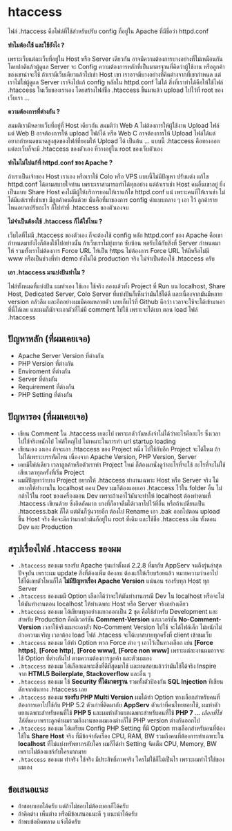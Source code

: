 # htaccess

ไฟล์ .htaccess คือไฟล์ที่ใช้สำหรับปรับ config ที่อยู่ใน Apache ที่มีชื่อว่า httpd.conf

**ทำไมต้องใช้ และใช้ยังไง ?**

เพราะเว็บแต่ละเว็บที่อยู่ใน Host หรือ Server เดียวกัน อาจมีความต้องการบางอย่างที่ไม่เหมือนกัน โดยปกติแล้วผู้ดูแล Server จะ Config ความต้องการหลักที่เป็นมาตรฐานที่คิดว่าผู้ใช้งาน หรือลูกค้าของเขาน่าจะใช้ ถ้าเรามีเว็บเดียวแล้วไปเช่า Host เขา เราอาจมีบางอย่างที่คิดต่างจากที่เขากำหนด แต่เราไม่ใช่ผู้ดูแล Server เราจึงไปแก้ config หลักใน httpd.conf ไม่ได้ สิ่งที่เราทำได้คือให้ใช้ไฟล์ .htaccess ในเว็บของเราเอง โดยสร้างไฟล์ชื่อ .htaccess ขึ้นมาแล้ว upload ไปไว้ที่ root ของเว็บเรา ...

**ความต้องการที่ต่างกัน ?**

สมมติเรามีหลายเว็บที่อยู่ที่ Host เดียวกัน สมมติว่า Web A ไม่ต้องการให้ผู้ใช้งาน Upload ไฟล์ แต่ Web B อาจต้องการให้ upload ไฟล์ได้ หรือ Web C อาจต้องการให้ Upload ไฟล์ได้แต่อยากกำหนดขนาดสูงสุดของไฟล์ที่ยอมให้ Upload ได้ เป็นต้น ... แบบนี้ .htaccess คือทางออก แต่ละเว็บก็จะมี .htaccess ของตัวเอง ที่วางอยู่ใน root ของเว็บตัวเอง

**ทำไมไม่ไปแก้ที่ httpd.conf ของ Apache ?**

ถ้าเราเป็นเจ้าของ Host เราเอง หรือเราใช้ Colo หรือ VPS แบบนี้ไม่มีปัญหา ปรับแต่ง แก้ไข httpd.conf ได้ตามสบายใจท่าน เพราะเราสามารถทำได้ทุกอย่าง แต่ถ้าเราเช่า Host คนอื่นเขาอยู่ ยิ่งเป็นแบบ Share Host คงไม่มีผู้ให้บริการยอมให้เราแก้ไข httpd.conf แน่ เพราะคนที่ให้เราเช่า ไม่ได้มีแต่เราที่เช่าเขา มีลูกค้าคนอื่นด้วย นั่นคือที่มาของการ config ค่าแบบกลาง ๆ เอา ไว้ ลูกค้ารายไหนอยากปรับอะไร ก็ไปทำที่ .htaccess ของตัวเองจบ

**ไม่จำเป็นต้องใช้ .htaccess ก็ได้ใช่ไหม ?**

เว็บใดที่ไม่มี .htaccess ของตัวเอง ก็จะต้องใช้ config หลัก httpd.conf ของ Apache คือเขากำหนดมายังไงก็ต้องใช้ไปอย่างนั้น ถ้าเว็บเราไม่ยุ่งยาก ซับซ้อน พอรับได้กับสิ่งที่ Server กำหนดมาให้ รวมทั้งเราไม่ต้องการ Force URL ให้เป็น https ไม่ต้องการ Force URL ให้มีหรือไม่มี www หรือเป็นช่วงที่ทำ demo ยังไม่ได้ production จริง ไม่จำเป็นต้องใช้ .htaccess ครับ

**เอา .htaccess มาแบ่งปันทำไม ?**

ไฟล์ทั้งหมดที่แบ่งปัน ผมทำเอง ใช้เอง ใช้จริง ลองแล้วทั้ง Project ที่ Run บน localhost, Share Host, Dedicated Server, Colo Server ที่แบ่งปันก็เห็นว่ามันใช้ได้ดี และเนื่องจากมันมีหลาย version กลัวลืม และอีกอย่างผมมีคอมหลายตัว เลยเก็บไว้ที่ Github ดีกว่า เวลาจะใช้จะได้เข้ามาเอาที่นี่ได้เลย และผมก็มักจะเอาตัวที่ไม่มี comment ไปใช้ เพราะจะได้เบา ตอน load ไฟล์ .htaccess

## ปัญหาหลัก (ที่ผมเคยเจอ)

- Apache Server Version ที่ต่างกัน
- PHP Version ที่ต่างกัน
- Enviroment ที่ต่างกัน
- Server ที่ต่างกัน
- Requirement ที่ต่างกัน
- PHP Setting ที่ต่างกัน

## ปัญหารอง (ที่ผมเคยเจอ)

- เขียน Comment ใน .htaccess เยอะไป เพราะกลัววันหลังจำไม่ได้ว่าอะไรคืออะไร ซึ่งเวลาไปใช้จริงหนักไป ไฟล์ใหญ่ไป ไม่เหมาะในการทำ url startup loading
- เขียนเอง งงเอง ถ้าจะเอา .htaccess ของ Project หนึ่ง ไปใช้กับอีก Project จะได้ไหม ถ้าไม่ได้เพราะบรรทัดไหน เนื่องจาก Apache Version, PHP Version, Server
- เคยมีไฟล์เดียว เวลาลูกค้าหรือตัวเราทำ Project ใหม่ ก็ต้องมานั่งดูว่าอะไรที่จะใช้ อะไรที่จะไม่ใช้ เสียเวลาทุกครั้งที่เริ่ม Project
- ผมมีปัญหาว่าบาง Project อยากให้ .htaccess ทำงานเฉพาะ Host หรือ Server จริง ไม่อยากให้ทำงานใน localhost ตอน Dev ผมก็ต้องแอบเอา .htaccess ไว้ใน folder อื่น ไม่กล้าไว้ใน root ของเครื่องตอน Dev เพราะถ้าเอาไว้มันจะทำให้ localhost ต้องทำตามที่ .htaccess เขียนด้วย ซึ่งอึดอัดมาก บางที่ก็อาจลืมได้เวลาไปไว้ที่อื่น หรือถ้าเปลี่ยนเป็น .htaccess.bak ก็ได้ แต่มันก็วุ่นวายอีก ต้องไป Rename เอา .bak ออกไปตอน upload ขึ้น Host จริง คือจะดีกว่ามากถ้ามันก็อยู่ใน root ที่เดิม และใช้ชื่อ .htaccess เดิม ทั้งตอน Dev และ Production

## สรุปเรื่องไฟล์ .htaccess ของผม

- `.htaccess` ของผม รองรับ Apache รุ่นเก่าตั้งแต่ 2.2.8 ที่มากับ AppServ จนถึงรุ่นล่าสุดปัจจุบัน เพราะผม update สิ่งที่ต้องเพิ่ม ต้องลบ ต้องแก้ให้เรียบร้อยแล้ว หมายความว่าเอาไปใช้ได้เลยตัวไหนก็ได้ **ไม่มีปัญหาเรื่อง Apache Version** แน่นอน รองรับทุก Host ทุก Server
- `.htaccess` ของผมมี Option เลือกได้ว่าจะให้มันทำงานกรณี Dev ใน localhost หรือจะไม่ให้มันทำงานตอน localhost ให้ทำเฉพาะ Host หรือ Server จริงอย่างเดียว
- `.htaccess` ของผม ได้เขียนทุกอย่างแยกออกเป็น 2 ชุด คือใช้สำหรับ Development และสำหรับ Production คือมีเวอร์ชัน **Comment-Version** และเวอร์ชัน **No-Comment-Version** เวลาใช้จริงผมจะเอาตัว No-Comment Version ไปใช้ จะได้ไฟล์เล็ก ไม่หนักไม่ถ่วงความเจริญ เวลาต้อง load ไฟล์ .htacess จะได้เบาสบายทุกครั้งที่ client เข้าชมเว็บ
- `.htaccess` ของผม ได้ทำ Option พวก Force ต่าง ๆ เอาไว้เป็นทางเลือก เช่น **[Force https]**, **[Force http]**, **[Force www]**, **[Force non www]**  เพราะแต่ละงานผมอาจจะใช้ Option ที่ต่างกันไป ตามความต้องการลูกค้า และตัวผมเอง
- `.htaccess` ของผม ได้เลือกเฉพาะสิ่งที่ดีที่สุดมาใช้ และทดสอบแล้วว่ามันใช้ได้จริง Inspire จาก **HTML5 Boilerplate, Stackoverflow** และอื่น ๆ
- `.htaccess` ของผม ใช้ **Security ที่ได้มาตรฐาน** รวมทั้งตัวป้องกัน **SQL Injection** ทีเขียนดักจากต้นทาง .htaccess เลย
- `.htaccess` ของผม **รองรับ PHP Multi Version** ผมได้ทำ Option ทางเลือกสำหรับคนที่ต้องการเอาไปใช้กับ PHP 5.2 ตัวเก่าที่ติดมากับ **AppServ** ตัวเก่าที่คนไทยชอบใช้, ผมทำตัวแยกเฉพาะสำหรับคนที่ใช้ **PHP 5** และผมทำตัวแยกเฉพาะสำหรับคนที่ใช้ **PHP 7** ... *เลือกที่ใช่ ใช้ที่ชอบ* เพราะลูกค้าผมรวมถึงงานของผมเองต่างก็ใช้ PHP version ต่างกันออกไป
- `.htaccess` ของผม ได้เตรียม Config PHP Setting ที่มี Option ทางเลือกสำหรับคนที่ต้องใช้ใน **Share Host** จริง ที่มีข้อจำกัดเรื่อง CPU, RAM, BW  รวมถึงคนที่ต้องการทำเฉพาะใน **localhost** ที่ไม่แบ่งทรัพยากรกับใคร ผมก็ได้ทำ Setting จัดเต็ม CPU, Memory, BW เพราะไม่ต้องแชร์กับใครมากมาย
- `.htaccess` ของผม ทำจริง ใช้จริง มีประสิทธิ์ภาพจริง ใครไม่ใช้ก็ไม่เป็นไร เพราะผมทำไว้ใช้ของผมเอง

## ข้อเสนอแนะ
- ถ้าชอบบอกได้ครับ แต่ถ้าไม่ชอบไม่ต้องบอกก็ได้ครับ
- ถ้าคิดต่าง เห็นต่าง หรือมีข้อเสนอแนะดี ๆ แนะนำได้ครับ
- ถ้าพบข้อผิดพลาด แจ้งได้ครับ
